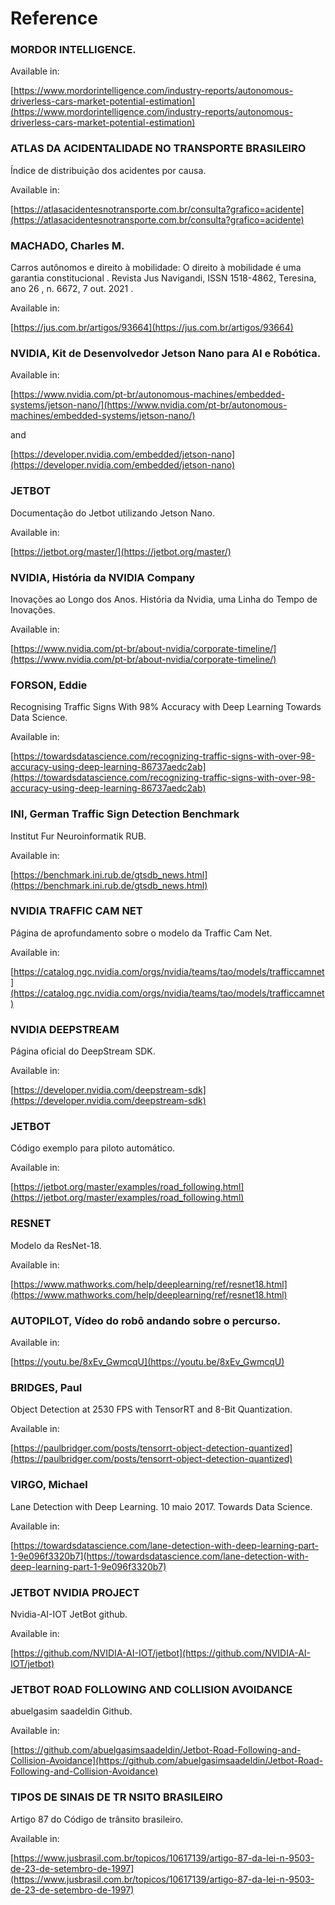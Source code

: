 # Reference

### MORDOR INTELLIGENCE. 

Available in:

[https://www.mordorintelligence.com/industry-reports/autonomous-driverless-cars-market-potential-estimation](https://www.mordorintelligence.com/industry-reports/autonomous-driverless-cars-market-potential-estimation)

### ATLAS DA ACIDENTALIDADE NO TRANSPORTE BRASILEIRO

Índice de distribuição dos acidentes por causa. 

Available in:

[https://atlasacidentesnotransporte.com.br/consulta?grafico=acidente](https://atlasacidentesnotransporte.com.br/consulta?grafico=acidente) 

### MACHADO, Charles M. 

Carros autônomos e direito à mobilidade: O direito à mobilidade é uma garantia constitucional . Revista Jus Navigandi, ISSN 1518-4862, Teresina, ano 26 , n. 6672, 7 out. 2021 . 

Available in:

[https://jus.com.br/artigos/93664](https://jus.com.br/artigos/93664) 

### NVIDIA, Kit de Desenvolvedor Jetson Nano para AI e Robótica. 

Available in:

[https://www.nvidia.com/pt-br/autonomous-machines/embedded-systems/jetson-nano/](https://www.nvidia.com/pt-br/autonomous-machines/embedded-systems/jetson-nano/) 

and

[https://developer.nvidia.com/embedded/jetson-nano](https://developer.nvidia.com/embedded/jetson-nano) 

### JETBOT 

Documentação do Jetbot utilizando Jetson Nano. 

Available in:

[https://jetbot.org/master/](https://jetbot.org/master/) 

### NVIDIA, História da NVIDIA Company

Inovações ao Longo dos Anos. História da Nvidia, uma Linha do Tempo de Inovações. 

Available in:

 [https://www.nvidia.com/pt-br/about-nvidia/corporate-timeline/](https://www.nvidia.com/pt-br/about-nvidia/corporate-timeline/)

### FORSON, Eddie

Recognising Traffic Signs With 98% Accuracy with Deep Learning Towards Data Science. 

Available in:

 [https://towardsdatascience.com/recognizing-traffic-signs-with-over-98-accuracy-using-deep-learning-86737aedc2ab](https://towardsdatascience.com/recognizing-traffic-signs-with-over-98-accuracy-using-deep-learning-86737aedc2ab) 

### INI, German Traffic Sign Detection Benchmark 

Institut Fur Neuroinformatik RUB. 

Available in:

 [https://benchmark.ini.rub.de/gtsdb_news.html](https://benchmark.ini.rub.de/gtsdb_news.html) 

### NVIDIA TRAFFIC CAM NET

Página de aprofundamento sobre o modelo da Traffic Cam Net. 

Available in:

 [https://catalog.ngc.nvidia.com/orgs/nvidia/teams/tao/models/trafficcamnet](https://catalog.ngc.nvidia.com/orgs/nvidia/teams/tao/models/trafficcamnet) 

### NVIDIA DEEPSTREAM

Página oficial do DeepStream SDK. 

Available in:

 [https://developer.nvidia.com/deepstream-sdk](https://developer.nvidia.com/deepstream-sdk) 

### JETBOT

Código exemplo para piloto automático. 

Available in:

 [https://jetbot.org/master/examples/road_following.html](https://jetbot.org/master/examples/road_following.html) 

### RESNET

Modelo da ResNet-18. 

Available in:

 [https://www.mathworks.com/help/deeplearning/ref/resnet18.html](https://www.mathworks.com/help/deeplearning/ref/resnet18.html) 

### AUTOPILOT, Vídeo do robô andando sobre o percurso. 

Available in:

 [https://youtu.be/8xEv_GwmcqU](https://youtu.be/8xEv_GwmcqU) 

### BRIDGES, Paul

Object Detection at 2530 FPS with TensorRT and 8-Bit Quantization. 

Available in:

 [https://paulbridger.com/posts/tensorrt-object-detection-quantized](https://paulbridger.com/posts/tensorrt-object-detection-quantized) 

### VIRGO, Michael

Lane Detection with Deep Learning. 10 maio 2017. Towards Data Science. 

Available in:

 [https://towardsdatascience.com/lane-detection-with-deep-learning-part-1-9e096f3320b7](https://towardsdatascience.com/lane-detection-with-deep-learning-part-1-9e096f3320b7)  

### JETBOT NVIDIA PROJECT

Nvidia-AI-IOT JetBot github. 

Available in:

 [https://github.com/NVIDIA-AI-IOT/jetbot](https://github.com/NVIDIA-AI-IOT/jetbot) 

### JETBOT ROAD FOLLOWING AND COLLISION AVOIDANCE

abuelgasim saadeldin Github. 

Available in:

 [https://github.com/abuelgasimsaadeldin/Jetbot-Road-Following-and-Collision-Avoidance](https://github.com/abuelgasimsaadeldin/Jetbot-Road-Following-and-Collision-Avoidance) 

### TIPOS DE SINAIS DE TR NSITO BRASILEIRO

Artigo 87 do Código de trânsito brasileiro. 

Available in:

 [https://www.jusbrasil.com.br/topicos/10617139/artigo-87-da-lei-n-9503-de-23-de-setembro-de-1997](https://www.jusbrasil.com.br/topicos/10617139/artigo-87-da-lei-n-9503-de-23-de-setembro-de-1997)
